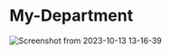 # My-Department
![Screenshot from 2023-10-13 13-16-39](https://github.com/VALiUMgithub/My-Department/assets/93570937/e98791ef-4b2a-4150-a03d-660850a77fd3)
